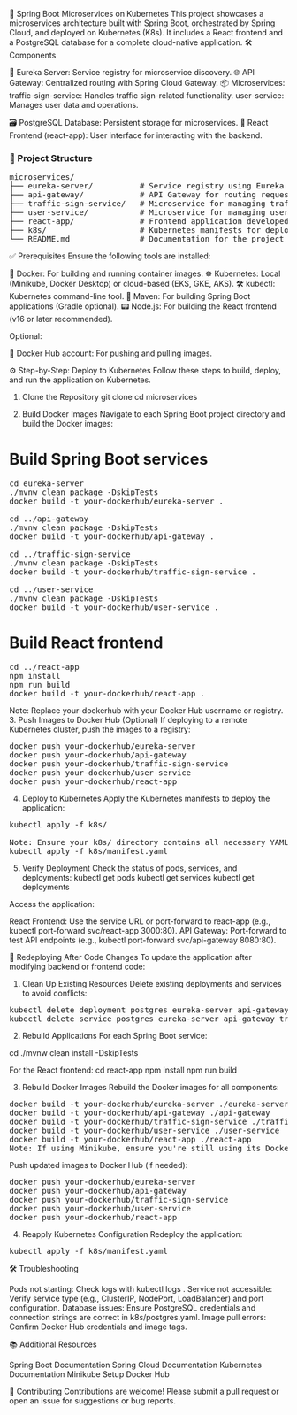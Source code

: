 🚀 Spring Boot Microservices on Kubernetes
This project showcases a microservices architecture built with Spring Boot, orchestrated by Spring Cloud, and deployed on Kubernetes (K8s). It includes a React frontend and a PostgreSQL database for a complete cloud-native application.
🛠️ Components

🧭 Eureka Server: Service registry for microservice discovery.
🌐 API Gateway: Centralized routing with Spring Cloud Gateway.
📦 Microservices:
traffic-sign-service: Handles traffic sign-related functionality.
user-service: Manages user data and operations.


🗃️ PostgreSQL Database: Persistent storage for microservices.
🌈 React Frontend (react-app): User interface for interacting with the backend.


### 📁 Project Structure
<pre>
microservices/
├── eureka-server/          # Service registry using Eureka for service discovery
├── api-gateway/            # API Gateway for routing requests to the appropriate microservices
├── traffic-sign-service/   # Microservice for managing traffic signs
├── user-service/           # Microservice for managing user data
├── react-app/              # Frontend application developed with React
├── k8s/                    # Kubernetes manifests for deploying the application
└── README.md               # Documentation for the project
</pre>

✅ Prerequisites
Ensure the following tools are installed:

🐳 Docker: For building and running container images.
☸️ Kubernetes: Local (Minikube, Docker Desktop) or cloud-based (EKS, GKE, AKS).
🛠️ kubectl: Kubernetes command-line tool.
🔨 Maven: For building Spring Boot applications (Gradle optional).
📟 Node.js: For building the React frontend (v16 or later recommended).

Optional:

🐙 Docker Hub account: For pushing and pulling images.


⚙️ Step-by-Step: Deploy to Kubernetes
Follow these steps to build, deploy, and run the application on Kubernetes.
1. Clone the Repository
git clone <repository-url>
cd microservices

2. Build Docker Images
Navigate to each Spring Boot project directory and build the Docker images:
# Build Spring Boot services
<pre>
cd eureka-server
./mvnw clean package -DskipTests
docker build -t your-dockerhub/eureka-server .

cd ../api-gateway
./mvnw clean package -DskipTests
docker build -t your-dockerhub/api-gateway .

cd ../traffic-sign-service
./mvnw clean package -DskipTests
docker build -t your-dockerhub/traffic-sign-service .

cd ../user-service
./mvnw clean package -DskipTests
docker build -t your-dockerhub/user-service .
</pre>

# Build React frontend
<pre>
cd ../react-app
npm install
npm run build
docker build -t your-dockerhub/react-app .
</pre>

Note: Replace your-dockerhub with your Docker Hub username or registry.
3. Push Images to Docker Hub (Optional)
If deploying to a remote Kubernetes cluster, push the images to a registry:
<pre>
docker push your-dockerhub/eureka-server
docker push your-dockerhub/api-gateway
docker push your-dockerhub/traffic-sign-service
docker push your-dockerhub/user-service
docker push your-dockerhub/react-app
</pre>

4. Deploy to Kubernetes
Apply the Kubernetes manifests to deploy the application:
<pre>
kubectl apply -f k8s/

Note: Ensure your k8s/ directory contains all necessary YAML files (e.g., postgres.yaml, eureka-server.yaml, etc.). If a single manifest.yaml file is used, run:
kubectl apply -f k8s/manifest.yaml
</pre>
5. Verify Deployment
Check the status of pods, services, and deployments:
kubectl get pods
kubectl get services
kubectl get deployments

Access the application:

React Frontend: Use the service URL or port-forward to react-app (e.g., kubectl port-forward svc/react-app 3000:80).
API Gateway: Port-forward to test API endpoints (e.g., kubectl port-forward svc/api-gateway 8080:80).


🔄 Redeploying After Code Changes
To update the application after modifying backend or frontend code:
1. Clean Up Existing Resources
Delete existing deployments and services to avoid conflicts:
<pre>
kubectl delete deployment postgres eureka-server api-gateway traffic-sign-service user-service react-app
kubectl delete service postgres eureka-server api-gateway traffic-sign-service user-service react-app
</pre>

2. Rebuild Applications
For each Spring Boot service:

cd <service-directory>
./mvnw clean install -DskipTests

For the React frontend:
cd react-app
npm install
npm run build

3. Rebuild Docker Images
Rebuild the Docker images for all components:
<pre>
docker build -t your-dockerhub/eureka-server ./eureka-server
docker build -t your-dockerhub/api-gateway ./api-gateway
docker build -t your-dockerhub/traffic-sign-service ./traffic-sign-service
docker build -t your-dockerhub/user-service ./user-service
docker build -t your-dockerhub/react-app ./react-app
Note: If using Minikube, ensure you're still using its Docker daemon (eval $(minikube docker-env)).
</pre>

Push updated images to Docker Hub (if needed):
<pre>
docker push your-dockerhub/eureka-server
docker push your-dockerhub/api-gateway
docker push your-dockerhub/traffic-sign-service
docker push your-dockerhub/user-service
docker push your-dockerhub/react-app
</pre>
4. Reapply Kubernetes Configuration
Redeploy the application:
<pre>
kubectl apply -f k8s/manifest.yaml
</pre>

🛠️ Troubleshooting

Pods not starting: Check logs with kubectl logs <pod-name>.
Service not accessible: Verify service type (e.g., ClusterIP, NodePort, LoadBalancer) and port configuration.
Database issues: Ensure PostgreSQL credentials and connection strings are correct in k8s/postgres.yaml.
Image pull errors: Confirm Docker Hub credentials and image tags.


📚 Additional Resources

Spring Boot Documentation
Spring Cloud Documentation
Kubernetes Documentation
Minikube Setup
Docker Hub


🤝 Contributing
Contributions are welcome! Please submit a pull request or open an issue for suggestions or bug reports.
